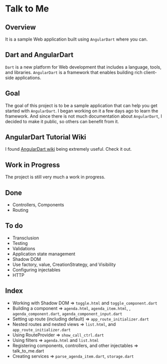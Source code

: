 # Talk to Me

## Overview

It is a sample Web application built using `AngularDart` where you can.

## Dart and AngularDart

`Dart` is a new platform for Web development that includes a language, tools, and libraries. `AngularDart` is a framework that enables building rich client-side applications. 

## Goal

The goal of this project is to be a sample application that can help you get started with `AngularDart`. I began working on it a few days ago to learn the framework. And since there is not much documentation about `AngularDart`, I decided to make it public, so others can benefit from it.
 
## AngularDart Tutorial Wiki

I found [AngularDart wiki](https://github.com/angular/angular.dart.tutorial/wiki) being extremely useful. Check it out.

## Work in Progress

The project is still very much a work in progress.

## Done

* Controllers, Components
* Routing

## To do

* Transclusion
* Testing
* Validations
* Application state management
* Shadow DOM
* Use factory, value, CreationStrategy, and Visibility
* Configuring injectables
* HTTP

## Index

* Working with Shadow DOM => `toggle.html` and `toggle_component.dart`
* Building a component => `agenda.html`, `agenda_item.html`, , `agenda_component.dart`, `agenda_component_input.dart`
* Setting up route (including default) => `app_route_initializer.dart`
* Nested routes and nested views => `list.html`, and `app_route_initializer.dart`
* Using RouteProvider => `show_call_ctrl.dart`
* Using filters => `agenda.html` and `list.html`
* Registering components, controllers, and other injectables => talk_to_me.dart
* Creating services => `parse_agenda_item.dart`, `storage.dart`